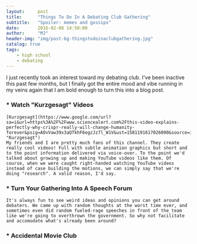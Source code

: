 ```yaml
---
layout:     post
title:      "Things To Do In A Debating Club Gathering"
subtitle:   "Spoiler: memes and gossips"
date:       2016-02-08 14:50:00
author:     "MJ"
header-img: "img/post-bg-thingstodoinaclubgathering.jpg"
catalog: true
tags:
    - high school
    - debating
---
```

I just recently took an interest toward my debating club. I've been inactive this past few months, but I finally got the entire mood and vibe running in my veins again that I am bold enough to turn this into a blog post.

### * Watch "Kurzgesagt" Videos
    [Kurzgesagt](https://www.google.com/url?sa=i&url=https%3A%2F%2Fwww.sciencealert.com%2Fthis-video-explains-perfectly-why-crispr-really-will-change-humanity-forever&psig=AOvVaw39x3aQTkhF6egzJz7l_W1V&ust=1581191617026000&source=images&cd=vfe&ved=0CAIQjRxqFwoTCJji_vybwOcCFQAAAAAdAAAAABAD "Kurzgesagt")
    My friends and I are pretty much fans of this channel. They create really cool videos! Full with subtle animation graphics but short and to the point information delivered via voice-over. To the point we'd talked about growing up and making YouTube videos like them. Of course, when we were caught right-handed watching YouTube videos instead of case building the motions, we can simply say that we're doing "research". A valid reason, I'd say.

### * Turn Your Gathering Into A Speech Forum
    It's always fun to see weird ideas and opinions you can get around debaters. We came up with random thoughts at the worst time ever, and sometimes even did random fueled-rage speeches in front of the team like we're going to overthrown the government. So why not facilitate and accomodate what's already been around?

### * Accidental Movie Club
